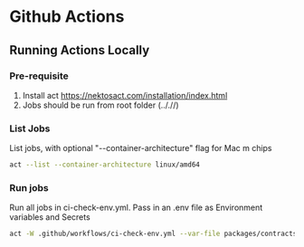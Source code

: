 # Github Actions

## Running Actions Locally

### Pre-requisite
1. Install act https://nektosact.com/installation/index.html
2. Jobs should be run from root folder (.././/)

### List Jobs
List jobs, with optional "--container-architecture" flag for Mac m chips
```bash
act --list --container-architecture linux/amd64
```

### Run jobs
Run all jobs in ci-check-env.yml.  Pass in an .env file as Environment variables and Secrets
```bash
act -W .github/workflows/ci-check-env.yml --var-file packages/contracts/.env --secret-file packages/contracts/.secret --container-architecture linux/amd64
```